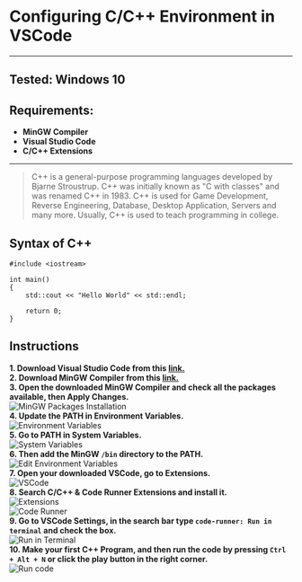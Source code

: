 # Configuring C/C++ Environment in VSCode
---

## Tested: Windows 10
## Requirements:
- **MinGW Compiler**
- **Visual Studio Code** 
- **C/C++ Extensions**

---

> C++ is a general-purpose programming languages developed by Bjarne Stroustrup. C++ was initially known as "C with classes" and was renamed C++ in 1983. C++ is used for Game Development, Reverse Engineering, Database, Desktop Application, Servers and many more. Usually, C++ is used to teach programming in college.

## Syntax of C++

```
#include <iostream>

int main()
{
    std::cout << "Hello World" << std::endl;

    return 0;
}
```

## Instructions

**1. Download Visual Studio Code from this [link.](https://code.visualstudio.com/Download)** </br>
**2. Download MinGW Compiler from this [link.](https://sourceforge.net/projects/mingw-w64/)** </br>
**3. Open the downloaded MinGW Compiler and check all the packages available, then Apply Changes.** </br>
![MinGW Packages Installation](./MinGW_Packages.png) </br>
**4. Update the PATH in Environment Variables.** </br>
![Environment Variables](./Environment_Variables.png) </br>
**5. Go to PATH in System Variables.** </br>
![System Variables](./System_Variables.png) </br>
**6. Then add the MinGW `/bin` directory to the PATH.** </br>
![Edit Environment Variables](./Edit_Environment_Variables.png) </br>
**7. Open your downloaded VSCode, go to Extensions.** </br>
![VSCode](./VSCode.png) </br>
**8. Search C/C++ & Code Runner Extensions and install it.** </br>
![Extensions](./Extensions.png) </br>
![Code Runner](./Code_Runner.png) </br>
**9. Go to VSCode Settings, in the search bar type `code-runner: Run in terminal` and check the box.** </br>
![Run in Terminal](./Run_in_Terminal.png) </br>
**10. Make your first C++ Program, and then run the code by pressing `Ctrl + Alt + N` or click the play button in the right corner.** </br>
![Run code](./Run_Code.png) </br>
